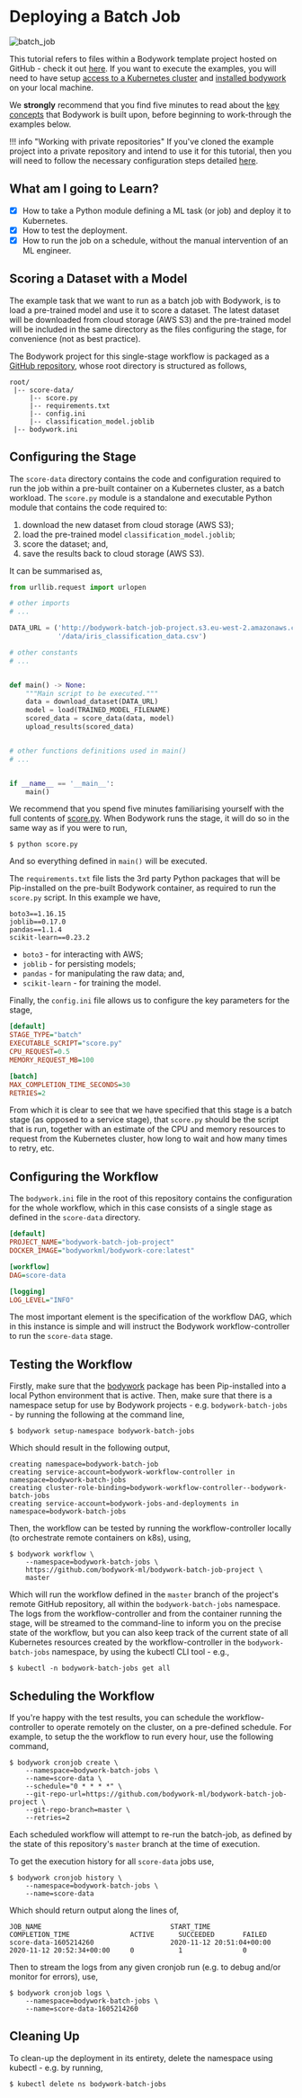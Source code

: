 # Deploying a Batch Job

![batch_job](images/batch_job.png)

This tutorial refers to files within a Bodywork template project hosted on GitHub - check it out [here](https://github.com/bodywork-ml/bodywork-batch-job-project). If you want to execute the examples, you will need to have setup [access to a Kubernetes cluster](index.md#prerequisites) and [installed bodywork](installation.md) on your local machine.

We **strongly** recommend that you find five minutes to read about the [key concepts](key_concepts.md) that Bodywork is built upon, before beginning to work-through the examples below.

!!! info "Working with private repositories"
    If you've cloned the example project into a private repository and intend to use it for this tutorial, then you will need to follow the necessary configuration steps detailed [here](user_guide.md#working-with-private-git-repositories-using-ssh).

## What am I going to Learn?

* [x] How to take a Python module defining a ML task (or job) and deploy it to Kubernetes.
* [x] How to test the deployment.
* [x] How to run the job on a schedule, without the manual intervention of an ML engineer.

## Scoring a Dataset with a Model

The example task that we want to run as a batch job with Bodywork, is to load a pre-trained model and use it to score a dataset. The latest dataset will be downloaded from cloud storage (AWS S3) and the pre-trained model will be included in the same directory as the files configuring the stage, for convenience (not as best practice).

The Bodywork project for this single-stage workflow is packaged as a [GitHub repository](https://github.com/bodywork-ml/bodywork-batch-job-project), whose root directory is structured as follows,

```text
root/
 |-- score-data/
     |-- score.py
     |-- requirements.txt
     |-- config.ini
     |-- classification_model.joblib
 |-- bodywork.ini
```

## Configuring the Stage

The `score-data` directory contains the code and configuration required to run the job within a pre-built container on a Kubernetes cluster, as a batch workload. The `score.py` module is a standalone and executable Python module that contains the code required to:

1. download the new dataset from cloud storage (AWS S3);
2. load the pre-trained model `classification_model.joblib`;
3. score the dataset; and,
4. save the results back to cloud storage (AWS S3).

It can be summarised as,

```python
from urllib.request import urlopen

# other imports
# ...

DATA_URL = ('http://bodywork-batch-job-project.s3.eu-west-2.amazonaws.com'
            '/data/iris_classification_data.csv')

# other constants
# ...


def main() -> None:
    """Main script to be executed."""
    data = download_dataset(DATA_URL)
    model = load(TRAINED_MODEL_FILENAME)
    scored_data = score_data(data, model)
    upload_results(scored_data)


# other functions definitions used in main()
# ...


if __name__ == '__main__':
    main()
```

We recommend that you spend five minutes familiarising yourself with the full contents of [score.py](https://github.com/bodywork-ml/bodywork-batch-job-project/blob/master/score-data/score.py). When Bodywork runs the stage, it will do so in the same way as if you were to run,

```shell
$ python score.py
```

And so everything defined in `main()` will be executed.

The `requirements.txt` file lists the 3rd party Python packages that will be Pip-installed on the pre-built Bodywork container, as required to run the `score.py` script. In this example we have,

```text
boto3==1.16.15
joblib==0.17.0
pandas==1.1.4
scikit-learn==0.23.2
```

* `boto3` - for interacting with AWS;
* `joblib` - for persisting models;
* `pandas` - for manipulating the raw data; and,
* `scikit-learn` - for training the model.

Finally, the `config.ini` file allows us to configure the key parameters for the stage,

```ini
[default]
STAGE_TYPE="batch"
EXECUTABLE_SCRIPT="score.py"
CPU_REQUEST=0.5
MEMORY_REQUEST_MB=100

[batch]
MAX_COMPLETION_TIME_SECONDS=30
RETRIES=2
```

From which it is clear to see that we have specified that this stage is a batch stage (as opposed to a service stage), that `score.py` should be the script that is run, together with an estimate of the CPU and memory resources to request from the Kubernetes cluster, how long to wait and how many times to retry, etc.

## Configuring the Workflow

The `bodywork.ini` file in the root of this repository contains the configuration for the whole workflow, which in this case consists of a single stage as defined in the `score-data` directory.

```ini
[default]
PROJECT_NAME="bodywork-batch-job-project"
DOCKER_IMAGE="bodyworkml/bodywork-core:latest"

[workflow]
DAG=score-data

[logging]
LOG_LEVEL="INFO"
```

The most important element is the specification of the workflow DAG, which in this instance is simple and will instruct the Bodywork workflow-controller to run the `score-data` stage.

## Testing the Workflow

Firstly, make sure that the [bodywork](https://pypi.org/project/bodywork/) package has been Pip-installed into a local Python environment that is active. Then, make sure that there is a namespace setup for use by Bodywork projects - e.g. `bodywork-batch-jobs` - by running the following at the command line,

```shell
$ bodywork setup-namespace bodywork-batch-jobs
```

Which should result in the following output,

```text
creating namespace=bodywork-batch-job
creating service-account=bodywork-workflow-controller in namespace=bodywork-batch-jobs
creating cluster-role-binding=bodywork-workflow-controller--bodywork-batch-jobs
creating service-account=bodywork-jobs-and-deployments in namespace=bodywork-batch-jobs
```

Then, the workflow can be tested by running the workflow-controller locally (to orchestrate remote containers on k8s), using,

```shell
$ bodywork workflow \
    --namespace=bodywork-batch-jobs \
    https://github.com/bodywork-ml/bodywork-batch-job-project \
    master
```

Which will run the workflow defined in the `master` branch of the project's remote GitHub repository, all within the `bodywork-batch-jobs` namespace. The logs from the workflow-controller and from the container running the stage, will be streamed to the command-line to inform you on the precise state of the workflow, but you can also keep track of the current state of all Kubernetes resources created by the workflow-controller in the `bodywork-batch-jobs` namespace, by using the kubectl CLI tool - e.g.,

```shell
$ kubectl -n bodywork-batch-jobs get all
```

## Scheduling the Workflow

If you're happy with the test results, you can schedule the workflow-controller to operate remotely on the cluster, on a pre-defined schedule. For example, to setup the the workflow to run every hour, use the following command,

```shell
$ bodywork cronjob create \
    --namespace=bodywork-batch-jobs \
    --name=score-data \
    --schedule="0 * * * *" \
    --git-repo-url=https://github.com/bodywork-ml/bodywork-batch-job-project \
    --git-repo-branch=master \
    --retries=2
```

Each scheduled workflow will attempt to re-run the batch-job, as defined by the state of this repository's `master` branch at the time of execution.

To get the execution history for all `score-data` jobs use,

```shell
$ bodywork cronjob history \
    --namespace=bodywork-batch-jobs \
    --name=score-data
```

Which should return output along the lines of,

```text
JOB_NAME                                START_TIME                    COMPLETION_TIME               ACTIVE      SUCCEEDED       FAILED
score-data-1605214260                   2020-11-12 20:51:04+00:00     2020-11-12 20:52:34+00:00     0           1               0
```

Then to stream the logs from any given cronjob run (e.g. to debug and/or monitor for errors), use,

```shell
$ bodywork cronjob logs \
    --namespace=bodywork-batch-jobs \
    --name=score-data-1605214260
```

## Cleaning Up

To clean-up the deployment in its entirety, delete the namespace using kubectl - e.g. by running,

```shell
$ kubectl delete ns bodywork-batch-jobs
```

